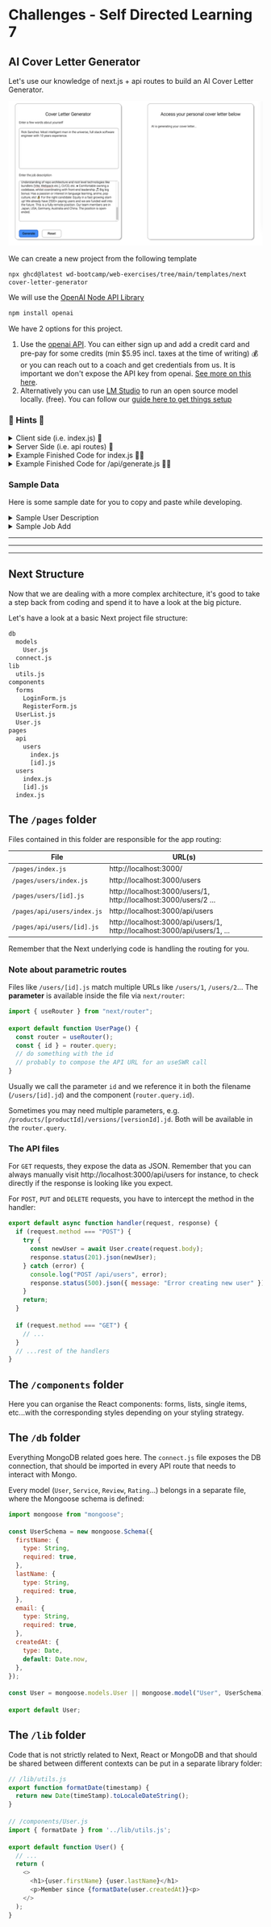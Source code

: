 # Challenges - Self Directed Learning 7

## AI Cover Letter Generator

Let's use our knowledge of next.js + api routes to build an AI Cover Letter Generator.

![Demo](./assets/demo.png)

We can create a new project from the following template

```
npx ghcd@latest wd-bootcamp/web-exercises/tree/main/templates/next cover-letter-generator
```

We will use the [OpenAI Node API Library](https://www.npmjs.com/package/openai)

```bash
npm install openai
```

We have 2 options for this project.

1. Use the [openai API](https://platform.openai.com/api-keys). You can either sign up and add a credit card and pre-pay for some credits (min $5.95 incl. taxes at the time of writing) 💰 or you can reach out to a coach and get credentials from us. It is important we don't expose the API key from openai. [See more on this here](./assets/openai-api-key-setup.md).
2. Alternatively you can use [LM Studio](https://lmstudio.ai/) to run an open source model locally. (free). You can follow our [guide here to get things setup](./assets/lm-studio-setup.md)

### 🙈 Hints 🙈

<details>
<summary>Client side (i.e. index.js) 🙈</summary>

- Form (with 2 textareas)
- useState to display the end result (initial value empty)
- Event Listener for submit
- Inside `handleSubmit` we will need to make a request to our API route (i.e. `/api/generate`)
</details>

<details>

<summary>Server Side (i.e. api routes) 🙈</summary>

- `/api/generate.js`
- `import OpenAI from "openai";`
- If you are using your own openai api key you will need something like this.
  ```js
  const openai = new OpenAI({
    apiKey: process.env.OPEN_API_KEY,
  });
  ```
- If you are using LM Studio, you would need something like this. (Double check the port)
  ```js
  const openai = new OpenAI({
    baseURL: "http://localhost:1234/v1",
    apiKey: "lm-studio",
  });
  ```
- Read the user and company info from the body and use it to generate a prompt. i.e. something like

```js
const prompt = `Write a cover letter for a job application. Some info about the company and the position: ${companyInfo}. Some info about myself: ${userInfo}.`;
```

- Make a request using the openai package. i.e.

```js
const response = await openai.chat.completions.create({
  messages: [{ role: "user", content: prompt }],
  // model: "gpt-3.5-turbo", // use this if using your own openai key
});
```

- Find the relevant data in the response and send it back to the client. Please note that it might take a while to generate the response if you are running it locally.
</details>

<details>
<summary>Example Finished Code for index.js 🙈🙈</summary>

```js
import { useState } from "react";

export default function Home() {
  const [apiOutput, setApiOutput] = useState("");

  const callGenerateEndpoint = async (userInfo, companyInfo) => {
    setApiOutput("AI is generating your cover letter...");

    const response = await fetch("/api/generate", {
      method: "POST",
      headers: {
        "Content-Type": "application/json",
      },
      body: JSON.stringify({ userInfo, companyInfo }),
    });

    const data = await response.json();
    console.log(data);
    const { output } = data;
    console.log("OpenAI replied...", output);

    setApiOutput(output);
  };

  const handleSubmit = (event) => {
    event.preventDefault();
    const formElements = event.target.elements;
    const userInfo = formElements.userInfo.value;
    const companyInfo = formElements.companyInfo.value;
    callGenerateEndpoint(userInfo, companyInfo);
  };

  return (
    <div>
      <section>
        <div>
          <h1>Cover Letter Generator</h1>
        </div>
        <div>
          <form onSubmit={handleSubmit}>
            <div>
              <label htmlFor="userInfo">Enter a few words about yourself</label>
            </div>
            <textarea id="userInfo" name="userInfo" rows="10" />
            <div>
              <label htmlFor="companyInfo">Enter the job description</label>
            </div>
            <textarea id="companyInfo" name="companyInfo" rows="10" />
            <div>
              <button className="generate-button" type="submit">
                Generate
              </button>
              <button type="reset">Reset</button>
            </div>
          </form>
        </div>
      </section>
      <section>
        <h1>Access your personal cover letter below</h1>
        <p>{apiOutput}</p>
      </section>
    </div>
  );
}
```

</details>

<details>
<summary>Example Finished Code for /api/generate.js 🙈🙈</summary>

```js
import OpenAI from "openai";

// const openai = new OpenAI({
//   apiKey: process.env.OPEN_API_KEY,
// });
const openai = new OpenAI({
  baseURL: "http://localhost:1234/v1",
  apiKey: "lm-studio",
});

export default async function handler(request, response) {
  console.log(request.body);
  const { userInfo, companyInfo } = request.body;

  const prompt = `
  Write a cover letter for a job application. Some info about the company and the position: ${companyInfo}. Some info about myself: ${userInfo}. 
  `;

  const data = await openai.chat.completions.create({
    messages: [{ role: "user", content: prompt }],
    // model: "gpt-3.5-turbo", // use this if using your own openai key
  });

  const completion = data.choices[0].message.content;

  response.status(200).json({ output: completion });
}
```

</details>

### Sample Data

Here is some sample date for you to copy and paste while developing.

<details>
<summary>Sample User Description</summary>
Rick Sanchez. Most intelligent man in the universe, full stack software engineer with 10 years experience.
</details>

<details>
<summary>Sample Job Add</summary>
Remote Senior Front End Developer. Join our fun and international team, benefit from a flexible work environment and work on products that help people across the world understand each other. We welcome candidates from all cultures, genders, or walks of life 💛🌐💚 Migaku is an all-in-one language learning platform that allows you to study a language with content you love on Netflix, Youtube, websites, books, and more. Create flashcards with one click while you watch or read, including a screenshot and audio recording of the scene, and study them on your phone later wherever you are. We're going through a big rebranding and we’re now looking for a senior front-end developer to help build apps based on our new, super fun brand and UI designs. The ideal candidate... 💬 Is fluent in English ⏱ Can start immediately 🏝 Wants to work remotely 👀 Has a keen eye for details 🖥 Has experience with: ● Vue, ideally Vue 3 and Composition API ● Strong React developers are also welcome, but you should be comfortable with a switch to Vue ● Experience in frameworks like Nuxt.js or Next.js and knowledge of different rendering techniques like SSG, SSR, ISR. Bonus for interest in emerging technologies like Astro ● Strong CSS fundamentals ● Understanding of repo architecture and root level technologies like bundlers (Vite, Webpack etc.), CI/CD, etc. ● Comfortable owning a codebase, whilst coordinating with front-end leadership 🎵 Big big bonus: Has a passion or interest in language learning, anime, pop culture, etc! 🧙‍♀️ For the right candidate: Equity in a fast growing start-up! We already have 2500+ paying users and we are funded well into the future. This is a fully remote position. Our team members are in Japan, USA, Germany, Australia and China. The position is open-ended.
</details>

---

---

---

## Next Structure

Now that we are dealing with a more complex architecture, it's good to take a step back from coding and spend it to have a look at the big picture.

Let's have a look at a basic Next project file structure:

```
db
  models
    User.js
  connect.js
lib
  utils.js
components
  forms
    LoginForm.js
    RegisterForm.js
  UserList.js
  User.js
pages
  api
    users
      index.js
      [id].js
  users
    index.js
    [id].js
  index.js
```

## The `/pages` folder

Files contained in this folder are responsible for the app routing:

| File                        | URL(s)                                                                    |
| --------------------------- | ------------------------------------------------------------------------- |
| `/pages/index.js`           | http://localhost:3000/                                                    |
| `/pages/users/index.js`     | http://localhost:3000/users                                               |
| `/pages/users/[id].js`      | http://localhost:3000/users/1, http://localhost:3000/users/2 ...          |
| `/pages/api/users/index.js` | http://localhost:3000/api/users                                           |
| `/pages/api/users/[id].js`  | http://localhost:3000/api/users/1, http://localhost:3000/api/users/1, ... |

Remember that the Next underlying code is handling the routing for you.

### Note about parametric routes

Files like `/users/[id].js` match multiple URLs like `/users/1`, `/users/2`...
The **parameter** is available inside the file via `next/router`:

```js
import { useRouter } from "next/router";

export default function UserPage() {
  const router = useRouter();
  const { id } = router.query;
  // do something with the id
  // probably to compose the API URL for an useSWR call
}
```

Usually we call the parameter `id` and we reference it in both the filename (`/users/[id].jd`) and the component (`router.query.id`).

Sometimes you may need multiple parameters, e.g. `/products/[productId]/versions/[versionId].jd`. Both will be available in the `router.query`.

### The API files

For `GET` requests, they expose the data as JSON. Remember that you can always manually visit http://localhost:3000/api/users for instance, to check directly if the response is looking like you expect.

For `POST`, `PUT` and `DELETE` requests, you have to intercept the method in the handler:

```js
export default async function handler(request, response) {
  if (request.method === "POST") {
    try {
      const newUser = await User.create(request.body);
      response.status(201).json(newUser);
    } catch (error) {
      console.log("POST /api/users", error);
      response.status(500).json({ message: "Error creating new user" });
    }
    return;
  }

  if (request.method === "GET") {
    // ...
  }
  // ...rest of the handlers
}
```

## The `/components` folder

Here you can organise the React components: forms, lists, single items, etc...with the corresponding styles depending on your styling strategy.

## The `/db` folder

Everything MongoDB related goes here. The `connect.js` file exposes the DB connection, that should be imported in every API route that needs to interact with Mongo.

Every model (`User`, `Service`, `Review`, `Rating`...) belongs in a separate file, where the Mongoose schema is defined:

```js
import mongoose from "mongoose";

const UserSchema = new mongoose.Schema({
  firstName: {
    type: String,
    required: true,
  },
  lastName: {
    type: String,
    required: true,
  },
  email: {
    type: String,
    required: true,
  },
  createdAt: {
    type: Date,
    default: Date.now,
  },
});

const User = mongoose.models.User || mongoose.model("User", UserSchema);

export default User;
```

## The `/lib` folder

Code that is not strictly related to Next, React or MongoDB and that should be shared between different contexts can be put in a separate library folder:

```js
// /lib/utils.js
export function formatDate(timestamp) {
  return new Date(timeStamp).toLocaleDateString();
}

// /components/User.js
import { formatDate } from '../lib/utils.js';

export default function User() {
  // ...
  return (
    <>
      <h1>{user.firstName} {user.lastName}</h1>
      <p>Member since {formatDate(user.createdAt)}<p>
    </>
  );
}
```
